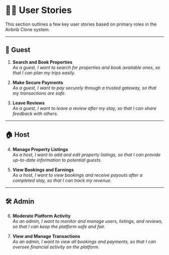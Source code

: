 # 🙋‍♂️ User Stories

This section outlines a few key user stories based on primary roles in the Airbnb Clone system.

---

## 👤 Guest

1. **Search and Book Properties**  
   _As a guest, I want to search for properties and book available ones, so that I can plan my trips easily._

2. **Make Secure Payments**  
   _As a guest, I want to pay securely through a trusted gateway, so that my transactions are safe._

3. **Leave Reviews**  
   _As a guest, I want to leave a review after my stay, so that I can share feedback with others._

---

## 🏠 Host

4. **Manage Property Listings**  
   _As a host, I want to add and edit property listings, so that I can provide up-to-date information to potential guests._

5. **View Bookings and Earnings**  
   _As a host, I want to view bookings and receive payouts after a completed stay, so that I can track my revenue._

---

## 🛠️ Admin

6. **Moderate Platform Activity**  
   _As an admin, I want to monitor and manage users, listings, and reviews, so that I can keep the platform safe and fair._

7. **View and Manage Transactions**  
   _As an admin, I want to view all bookings and payments, so that I can oversee financial activity on the platform._
